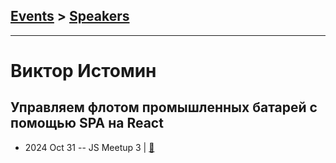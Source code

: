 ## [Events](../README.md) > [Speakers](../speakers.md)
---

# Виктор Истомин

## Управляем флотом промышленных батарей с помощью SPA на React
- 2024 Oct 31 -- JS Meetup 3  | [:notebook:](https://t.me/tbilisi_js_chat/11896)  
